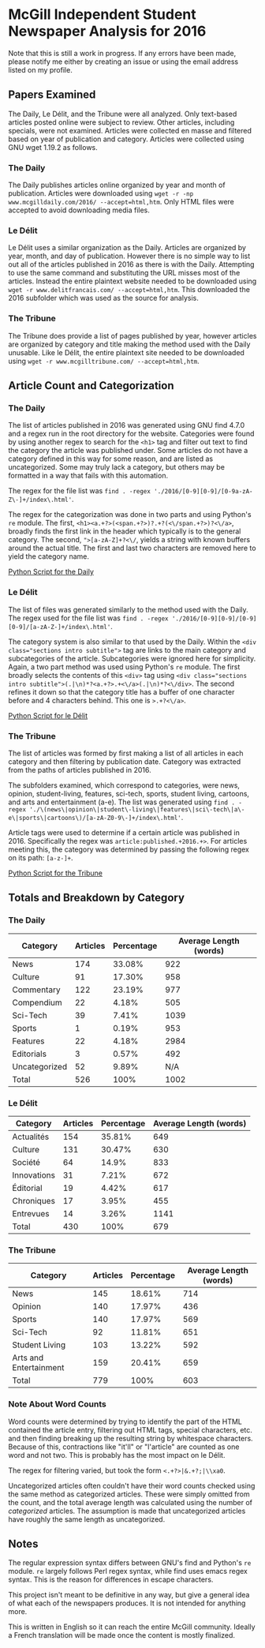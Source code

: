 # McGill Independent Student Newspaper Analysis for 2016

Note that this is still a work in progress. If any errors have been made, please notify me either by creating an issue or using the email address listed on my profile.

## Papers Examined

The Daily, Le Délit, and the Tribune were all analyzed. Only text-based articles posted online were subject to review. Other articles, including specials, were not examined. Articles were collected en masse and filtered based on year of publication and category. Articles were collected using GNU wget 1.19.2 as follows.

### The Daily

The Daily publishes articles online organized by year and month of publication. Articles were downloaded using `wget -r -np www.mcgilldaily.com/2016/ --accept=html,htm`. Only HTML files were accepted to avoid downloading media files.

### Le Délit

Le Délit uses a similar organization as the Daily. Articles are organized by year, month, and day of publication. However there is no simple way to list out all of the articles published in 2016 as there is with the Daily. Attempting to use the same command and substituting the URL misses most of the articles. Instead the entire plaintext website needed to be downloaded using `wget -r www.delitfrancais.com/ --accept=html,htm`. This downloaded the 2016 subfolder which was used as the source for analysis.

### The Tribune

The Tribune does provide a list of pages published by year, however articles are organized by category and title making the method used with the Daily unusable. Like le Délit, the entire plaintext site needed to be downloaded using `wget -r www.mcgilltribune.com/ --accept=html,htm`.

## Article Count and Categorization

### The Daily

The list of articles published in 2016 was generated using GNU find 4.7.0 and a regex run in the root directory for the website. Categories were found by using another regex to search for the `<h1>` tag and filter out text to find the category the article was published under. Some articles do not have a category defined in this way for some reason, and are listed as uncategorized. Some may truly lack a category, but others may be formatted in a way that fails with this automation.

The regex for the file list was `find . -regex './2016/[0-9][0-9]/[0-9a-zA-Z\-]+/index\.html'`.

The regex for the categorization was done in two parts and using Python's `re` module. The first, `<h1><a.+?>(<span.+?>)?.+?(<\/span.+?>)?<\/a>`, broadly finds the first link in the header which typically is to the general category. The second, `">[a-zA-Z]+?<\/`, yields a string with known buffers around the actual title. The first and last two characters are removed here to yield the category name.

[Python Script for the Daily](categories-daily.py)

### Le Délit

The list of files was generated similarly to the method used with the Daily. The regex used for the file list was `find . -regex './2016/[0-9][0-9]/[0-9][0-9]/[a-zA-Z-]+/index\.html'`.

The category system is also similar to that used by the Daily. Within the `<div class="sections intro subtitle">` tag are links to the main category and subcategories of the article. Subcategories were ignored here for simplicity. Again, a two part method was used using Python's `re` module. The first broadly selects the contents of this `<div>` tag using `<div class="sections intro subtitle">(.|\n)*?<a.+?>.+<\/a>(.|\n)*?<\/div>`. The second refines it down so that the category title has a buffer of one character before and 4 characters behind. This one is `>.+?<\/a>`.

[Python Script for le Délit](categories-delit.py)

### The Tribune

The list of articles was formed by first making a list of all articles in each category and then filtering by publication date. Category was extracted from the paths of articles published in 2016.

The subfolders examined, which correspond to categories, were news, opinion, student-living, features, sci-tech, sports, student living, cartoons, and arts and entertainment (a-e). 
The list was generated using `find . -regex './\(news\|opinion\|student\-living\|features\|sci\-tech\|a\-e\|sports\|cartoons\)/[a-zA-Z0-9\-]+/index\.html'`.

Article tags were used to determine if a certain article was published in 2016. Specifically the regex was `article:published.+2016.+>`. For articles meeting this, the category was determined by passing the following regex on its path: `[a-z-]+`.

[Python Script for the Tribune](categories-tribune.py)

## Totals and Breakdown by Category

### The Daily

| Category | Articles | Percentage | Average Length (words) |
| --- | --- | --- | --- |
| News | 174 | 33.08% | 922 |
| Culture | 91 | 17.30% | 958 |
| Commentary | 122 | 23.19% | 977 |
| Compendium | 22 | 4.18% | 505 |
| Sci-Tech | 39 | 7.41% | 1039 |
| Sports | 1 | 0.19% | 953 |
| Features | 22 | 4.18% | 2984 |
| Editorials | 3 | 0.57% | 492 |
| Uncategorized | 52 | 9.89% | N/A |
| Total | 526 | 100% | 1002 |

### Le Délit

| Category | Articles | Percentage | Average Length (words) |
| --- | --- | --- | --- |
| Actualités | 154 | 35.81% | 649 |
| Culture | 131 | 30.47% | 630 |
| Société | 64 | 14.9% | 833 |
| Innovations | 31 | 7.21% | 672 |
| Éditorial | 19 | 4.42% | 617 |
| Chroniques | 17 | 3.95% | 455 |
| Entrevues | 14 | 3.26% | 1141 |
| Total | 430 | 100% | 679 |

### The Tribune

| Category | Articles | Percentage | Average Length (words) |
| --- | --- | --- | --- |
| News | 145 | 18.61% | 714 |
| Opinion | 140 | 17.97% | 436 |
| Sports | 140 | 17.97% | 569 |
| Sci-Tech | 92 | 11.81% | 651 |
| Student Living | 103 | 13.22% | 592 |
| Arts and Entertainment | 159 | 20.41% | 659 |
| Total | 779 | 100% | 603 |

### Note About Word Counts

Word counts were determined by trying to identify the part of the HTML contained the article entry, filtering out HTML tags, special characters, etc. and then finding breaking up the resulting string by whitespace characters. Because of this, contractions like "it'll" or "l'article" are counted as one word and not two. This is probably has the most impact on le Délit.

The regex for filtering varied, but took the form `<.+?>|&.+?;|\\xa0`.

Uncategorized articles often couldn't have their word counts checked using the same method as categorized articles. These were simply omitted from the count, and the total average length was calculated using the number of *categorized* articles. The assumption is made that uncategorized articles have roughly the same length as uncategorized.

## Notes

The regular expression syntax differs between GNU's find and Python's `re` module. `re` largely follows Perl regex syntax, while find uses emacs regex syntax. This is the reason for differences in escape characters.

This project isn't meant to be definitive in any way, but give a general idea of what each of the newspapers produces. It is not intended for anything more.

This is written in English so it can reach the entire McGill community. Ideally a French translation will be made once the content is mostly finalized.
